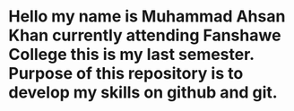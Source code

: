 # Hello my name is Muhammad Ahsan Khan currently attending Fanshawe College this is my last semester. Purpose of this repository is to develop my skills on github and git.
